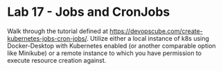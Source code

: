 # Lab 17 - Jobs and CronJobs

Walk through the tutorial defined at https://devopscube.com/create-kubernetes-jobs-cron-jobs/. Utilize either a local instance of k8s using Docker-Desktop with Kubernetes enabled (or another comparable option like Minikube) or a remote instance to which you have permission to execute resource creation against.
